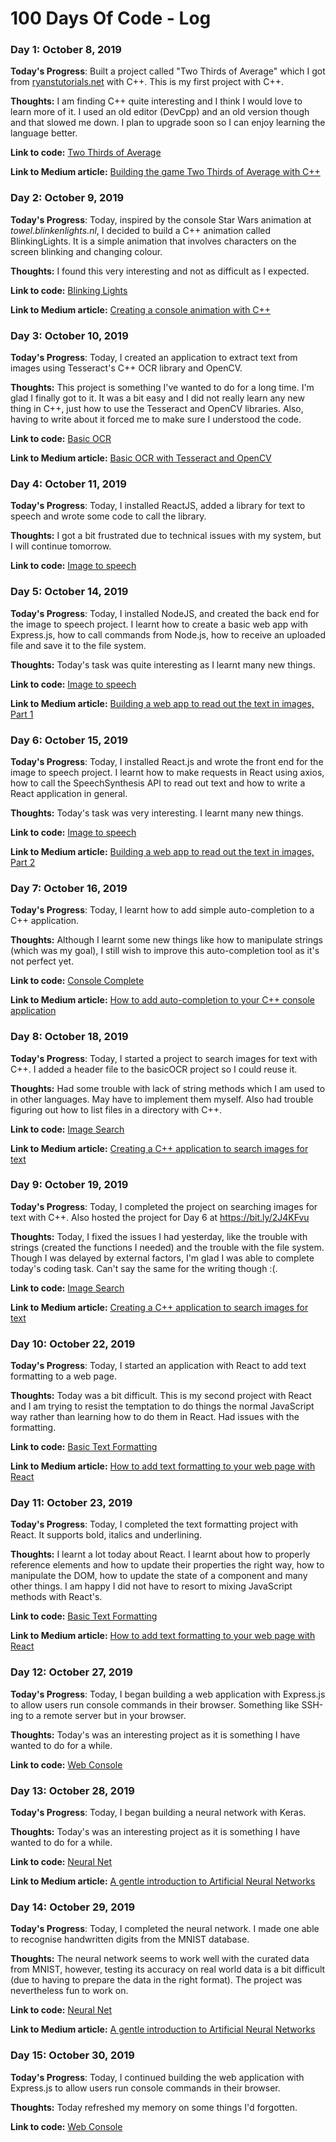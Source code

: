# 100 Days Of Code - Log

### Day 1: October 8, 2019

**Today's Progress**: Built a project called "Two Thirds of Average" which I got from [ryanstutorials.net](https://ryanstutorials.net/programming-challenges) with C++. This is my first project with C++.

**Thoughts:** I am finding C++ quite interesting and I think I would love to learn more of it. I used an old editor (DevCpp) and an old version though and that slowed me down. I plan to upgrade soon so I can enjoy learning the language better.

**Link to code:** [Two Thirds of Average](cpp/TwoThirds/main.cpp)

**Link to Medium article:** [Building the game Two Thirds of Average with C++](https://medium.com/building-a-simple-text-correction-tool/building-the-game-two-thirds-of-average-with-c-1749d94111c9)

### Day 2: October 9, 2019

**Today's Progress**: Today, inspired by the console Star Wars animation at *towel.blinkenlights.nl*, I decided to build a C++ animation called BlinkingLights. It is a simple animation that involves characters on the screen blinking and changing colour.

**Thoughts:** I found this very interesting and not as difficult as I expected.

**Link to code:** [Blinking Lights](cpp/BlinkingLights/main.cpp)

**Link to Medium article:** [Creating a console animation with C++](https://medium.com/building-a-simple-text-correction-tool/creating-a-console-animation-with-c-18bf9e8ca582?source=friends_link&sk=661d7038741a3053e98bcc5576bf364b)

### Day 3: October 10, 2019

**Today's Progress**: Today, I created an application to extract text from images using Tesseract's C++ OCR library and OpenCV.

**Thoughts:** This project is something I've wanted to do for a long time. I'm glad I finally got to it. It was a bit easy and I did not really learn any new thing in C++, just how to use the Tesseract and OpenCV libraries. Also, having to write about it forced me to make sure I understood the code.

**Link to code:** [Basic OCR](cpp/BasicOCR/main.cpp)

**Link to Medium article:** [Basic OCR with Tesseract and OpenCV](https://medium.com/building-a-simple-text-correction-tool/basic-ocr-with-tesseract-and-opencv-34fae6ab3400?source=friends_link&sk=ee332a0577322e2d2a051aca50b5cae8)

### Day 4: October 11, 2019

**Today's Progress**: Today, I installed ReactJS, added a library for text to speech and wrote some code to call the library.

**Thoughts:** I got a bit frustrated due to technical issues with my system, but I will continue tomorrow.

**Link to code:** [Image to speech](js/ImageToSpeech/server)

### Day 5: October 14, 2019

**Today's Progress**: Today, I installed NodeJS, and created the back end for the image to speech project. I learnt how to create a basic web app with Express.js, how to call commands from Node.js, how to receive an uploaded file and save it to the file system.

**Thoughts:** Today's task was quite interesting as I learnt many new things.

**Link to code:** [Image to speech](js/ImageToSpeech/client)

**Link to Medium article:** [Building a web app to read out the text in images, Part 1](https://medium.com/@ehioroboevans/building-a-web-app-to-read-out-the-text-in-images-c5029b32f6e2?sk=9ae5dd7209a6aab35be9cf68175aa59a)

### Day 6: October 15, 2019

**Today's Progress**: Today, I installed React.js and wrote the front end for the image to speech project. I learnt how to make requests in React using axios, how to call the SpeechSynthesis API to read out text and how to write a React application in general.

**Thoughts:** Today's task was very interesting. I learnt many new things.

**Link to code:** [Image to speech](js/ImageToSpeech/client)

**Link to Medium article:** [Building a web app to read out the text in images, Part 2](https://medium.com/building-a-simple-text-correction-tool/building-a-web-app-to-read-out-the-text-in-images-part-2-102560df70a4?source=friends_link&sk=d6e58d1ff9f72fb92c259cb8e6ae6d99)

### Day 7: October 16, 2019

**Today's Progress**: Today, I learnt how to add simple auto-completion to a C++ application.

**Thoughts:** Although I learnt some new things like how to manipulate strings (which was my goal), I still wish to improve this auto-completion tool as it's not perfect yet.

**Link to code:** [Console Complete](cpp/ConsoleComplete/main.cpp)

**Link to Medium article:** [How to add auto-completion to your C++ console application](https://medium.com/building-a-simple-text-correction-tool/how-to-add-auto-completion-to-your-c-console-application-8d02f49547c1?source=friends_link&sk=47b04937a67a1d3fde8a0ea597e48b98)

### Day 8: October 18, 2019

**Today's Progress**: Today, I started a project to search images for text with C++. I added a header file to the basicOCR project so I could reuse it. 

**Thoughts:** Had some trouble with lack of string methods which I am used to in other languages. May have to implement them myself. Also had trouble figuring out how to list files in a directory with C++.

**Link to code:** [Image Search](cpp/ImageSearch/)

**Link to Medium article:** [Creating a C++ application to search images for text](https://medium.com/building-a-simple-text-correction-tool/creating-a-c-application-to-search-images-for-text-26da36015bfc?source=friends_link&sk=f0b9d4ee9cf1c468efee18234af7b71d)

### Day 9: October 19, 2019

**Today's Progress**: Today, I completed the project on searching images for text with C++. Also hosted the project for Day 6 at https://bit.ly/2J4KFvu

**Thoughts:** Today, I fixed the issues I had yesterday, like the trouble with strings (created the functions I needed) and the trouble with the file system. Though I was delayed by external factors, I'm glad I was able to complete today's coding task. Can't say the same for the writing though :(.

**Link to code:** [Image Search](cpp/ImageSearch/)

**Link to Medium article:** [Creating a C++ application to search images for text](https://medium.com/building-a-simple-text-correction-tool/creating-a-c-application-to-search-images-for-text-26da36015bfc?source=friends_link&sk=f0b9d4ee9cf1c468efee18234af7b71d)

### Day 10: October 22, 2019

**Today's Progress**: Today, I started an application with React to add text formatting to a web page.

**Thoughts:** Today was a bit difficult. This is my second project with React and I am trying to resist the temptation to do things the normal JavaScript way rather than learning how to do them in React. Had issues with the formatting.

**Link to code:** [Basic Text Formatting](js/BasicFormatting/)

**Link to Medium article:** [How to add text formatting to your web page with React](https://medium.com/building-a-simple-text-correction-tool/how-to-add-text-formatting-to-your-web-page-with-react-36db19d24b)

### Day 11: October 23, 2019

**Today's Progress**: Today, I completed the text formatting project with React. It supports bold, italics and underlining.

**Thoughts:** I learnt a lot today about React. I learnt about how to properly reference elements and how to update their properties the right way, how to manipulate the DOM, how to update the state of a component and many other things. I am happy I did not have to resort to mixing JavaScript methods with React's.

**Link to code:** [Basic Text Formatting](js/BasicFormatting/)

**Link to Medium article:** [How to add text formatting to your web page with React](https://medium.com/building-a-simple-text-correction-tool/how-to-add-text-formatting-to-your-web-page-with-react-36db19d24b)

### Day 12: October 27, 2019

**Today's Progress**: Today, I began building a web application with Express.js to allow users run console commands in their browser. Something like SSH-ing to a remote server but in your browser.

**Thoughts:** Today's was an interesting project as it is something I have wanted to do for a while.

**Link to code:** [Web Console](js/WebConsole/server)

### Day 13: October 28, 2019

**Today's Progress**: Today, I began building a neural network with Keras.

**Thoughts:** Today's was an interesting project as it is something I have wanted to do for a while.

**Link to code:** [Neural Net](py/NeuralNet/main.py)

**Link to Medium article:** [A gentle introduction to Artificial Neural Networks](https://medium.com/building-a-simple-text-correction-tool/a-gentle-introduction-to-artificial-neural-networks-7fb976b0d04?sk=ad68a351fd23781696d4b85fe9ad6958)

### Day 14: October 29, 2019

**Today's Progress**: Today, I completed the neural network. I made one able to recognise handwritten digits from the MNIST database.

**Thoughts:** The neural network seems to work well with the curated data from MNIST, however, testing its accuracy on real world data is a bit difficult (due to having to prepare the data in the right format). The project was nevertheless fun to work on.

**Link to code:** [Neural Net](py/NeuralNet/main.py)

**Link to Medium article:** [A gentle introduction to Artificial Neural Networks](https://medium.com/building-a-simple-text-correction-tool/a-gentle-introduction-to-artificial-neural-networks-7fb976b0d04?sk=ad68a351fd23781696d4b85fe9ad6958)

### Day 15: October 30, 2019

**Today's Progress**: Today, I continued building the web application with Express.js to allow users run console commands in their browser.

**Thoughts:** Today refreshed my memory on some things I'd forgotten.

**Link to code:** [Web Console](js/WebConsole/server)
